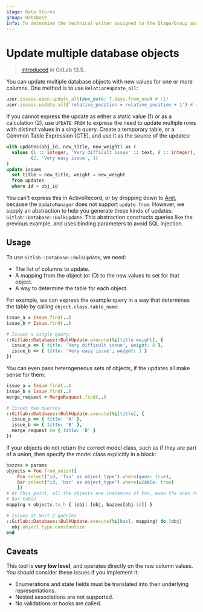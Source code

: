 ```yaml
---
stage: Data Stores
group: Database
info: To determine the technical writer assigned to the Stage/Group associated with this page, see https://about.gitlab.com/handbook/product/ux/technical-writing/#assignments
---
```


# Update multiple database objects

> [Introduced](https://gitlab.com/gitlab-org/gitlab/-/issues/32921) in GitLab 13.5.

You can update multiple database objects with new values for one or more columns.
One method is to use `Relation#update_all`:

```ruby
user.issues.open.update_all(due_date: 7.days.from_now) # (1)
user.issues.update_all('relative_position = relative_position + 1') # (2)
```

If you cannot express the update as either a static value (1) or as a calculation (2),
use `UPDATE FROM` to express the need to update multiple rows with distinct values
in a single query. Create a temporary table, or a Common Table Expression (CTE),
and use it as the source of the updates:

```sql
with updates(obj_id, new_title, new_weight) as (
  values (1 :: integer, 'Very difficult issue' :: text, 8 :: integer),
         (2, 'Very easy issue', 1)
)
update issues
  set title = new_title, weight = new_weight
  from updates
  where id = obj_id
```

You can't express this in ActiveRecord, or by dropping down to [Arel](https://api.rubyonrails.org/classes/Arel.html),
because the `UpdateManager` does not support `update from`. However, we supply
an abstraction to help you generate these kinds of updates: `Gitlab::Database::BulkUpdate`.
This abstraction constructs queries like the previous example, and uses
binding parameters to avoid SQL injection.

## Usage

To use `Gitlab::Database::BulkUpdate`, we need:

- The list of columns to update.
- A mapping from the object (or ID) to the new values to set for that object.
- A way to determine the table for each object.

For example, we can express the example query in a way that determines the
table by calling `object.class.table_name`:

```ruby
issue_a = Issue.find(..)
issue_b = Issue.find(..)

# Issues a single query:
::Gitlab::Database::BulkUpdate.execute(%i[title weight], {
  issue_a => { title: 'Very difficult issue', weight: 8 },
  issue_b => { title: 'Very easy issue', weight: 1 }
})
```

You can even pass heterogeneous sets of objects, if the updates all make sense
for them:

```ruby
issue_a = Issue.find(..)
issue_b = Issue.find(..)
merge_request = MergeRequest.find(..)

# Issues two queries
::Gitlab::Database::BulkUpdate.execute(%i[title], {
  issue_a => { title: 'A' },
  issue_b => { title: 'B' },
  merge_request => { title: 'B' }
})
```

If your objects do not return the correct model class, such as if they are part
of a union, then specify the model class explicitly in a block:

```ruby
bazzes = params
objects = Foo.from_union([
    Foo.select("id, 'foo' as object_type").where(quux: true),
    Bar.select("id, 'bar' as object_type").where(wibble: true)
    ])
# At this point, all the objects are instances of Foo, even the ones from the
# Bar table
mapping = objects.to_h { |obj| [obj, bazzes[obj.id]] }

# Issues at most 2 queries
::Gitlab::Database::BulkUpdate.execute(%i[baz], mapping) do |obj|
  obj.object_type.constantize
end
```

## Caveats

This tool is **very low level**, and operates directly on the raw column
values. You should consider these issues if you implement it:

- Enumerations and state fields must be translated into their underlying
  representations.
- Nested associations are not supported.
- No validations or hooks are called.
